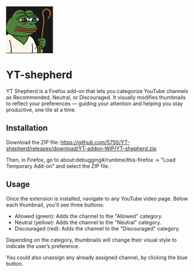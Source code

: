 ![YT Shepherd Icon](icons/pasterz-128.png)

# YT-shepherd
YT Shepherd is a Firefox add-on that lets you categorize YouTube channels as Recommended, Neutral, or Discouraged. It visually modifies thumbnails to reflect your preferences — guiding your attention and helping you stay productive, one tile at a time.

## Installation
Download the ZIP file: https://github.com/5750/YT-shepherd/releases/download/YT-addon-WIP/YT-shepherd.zip

Then, in Firefox, go to about:debugging#/runtime/this-firefox -> "Load Temporary Add-on" and select the ZIP file.

## Usage
Once the extension is installed, navigate to any YouTube video page.
Below each thumbnail, you'll see three buttons:
- Allowed (green): Adds the channel to the "Allowed" category.
- Neutral (yellow): Adds the channel to the "Neutral" category.
- Discouraged (red): Adds the channel to the "Discouraged" category.

Depending on the category, thumbnails will change their visual style to indicate the user’s preference.

You could also unassign any already assigned channel, by clicking the blue button.
